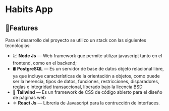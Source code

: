 # Habits App #


## 🚀Features

Para el desarrollo del proyecto se utilizo un stack con las siguientes tecnólogias:

- 💹 **Node Js** — Web framework que permite utilizar javascript tanto en el frontend, como en el backend;
- 🛢️ **PostgreSQL** — Es un servidor de base de datos objeto relacional libre, ya que incluye características de la orientación a objetos, como puede ser la herencia, tipos de datos, funciones, restricciones, disparadores, reglas e integridad transaccional, liberado bajo la licencia BSD
- 💅 **Tailwind** — Es un framework de CSS de código abierto​ para el diseño de páginas web
- ⚛️ **React Js** — Libreria de Javascript para la contrucción de interfaces.
